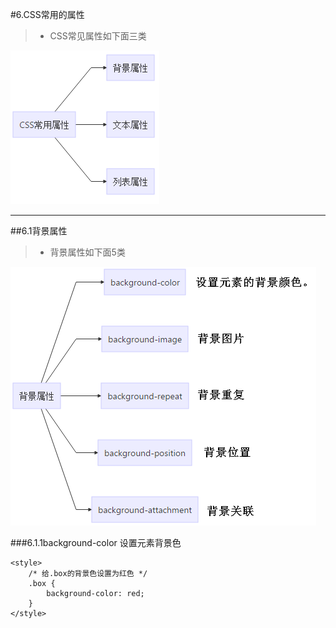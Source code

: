 #6.CSS常用的属性
> * CSS常见属性如下面三类

![](/assets/CSSchangyongshuxingg.png)
***
##6.1背景属性
> * 背景属性如下面5类

![](/assets/beijingshuxing.png)

###6.1.1background-color 设置元素背景色


```
<style>
    /* 给.box的背景色设置为红色 */
    .box {
        background-color: red;
    }
</style>
```




